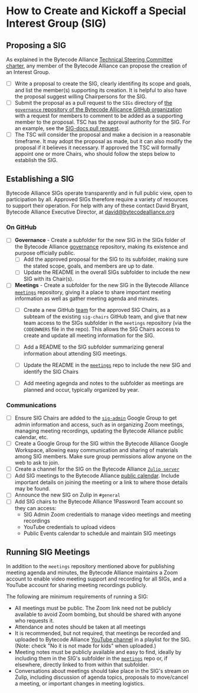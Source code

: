 # How to Create and Kickoff a Special Interest Group (SIG)

## Proposing a SIG

As explained in the Bytecode Alliance [Technical Steering Committee charter](https://github.com/bytecodealliance/governance/blob/main/TSC/charter.md#creating-an-interest-group), any member of the Bytecode Alliance can propose the creation of an Interest Group. 
- [ ] Write a proposal to create the SIG, clearly identifing its scope and goals, and list the member(s) supporting its creation.  It is helpful to also have the proposal suggest willing Chairpersons for the SIG. 
- [ ] Submit the proposal as a pull request to the `SIGs` directory of [the `governance` repository of the Bytecode Allicance GitHub organization](https://github.com/bytecodealliance/governance/tree/main/SIGs) with a request for members to comment to be added as a supporting member to the proposal. TSC has the approval authority for the SIG. For an example, see the [SIG-docs pull request](https://github.com/bytecodealliance/governance/pull/45).
- [ ] The TSC will consider the proposal and make a decision in a reasonable timeframe. It may adopt the proposal as made, but it can also modify the proposal if it believes it necessary. If approved the TSC will formally appoint one or more Chairs, who should follow the steps below to establish the SIG. 

## Establishing a SIG

Bytecode Alliance SIGs operate transparently and in full public view, open to participation by all. Approved SIGs therefore require a variety of resources to support their operation. For help with any of these contact David Bryant, Bytecode Alliance Executive Director, at david@bytecodealliance.org

### On GitHub
- [ ] **Governance** - Create a subfolder for the new SIG in the SIGs folder of the Bytecode Alliance [governance](https://github.com/bytecodealliance/governance/tree/main/SIGs) repository, making its existence and purpose officially public. 
    - [ ] Add the approved proposal for the SIG to its subfolder, making sure the stated scope, goals, and members are up to date.
    - [ ] Update the README in the overall SIGs subfolder to include the new SIG with its Chair(s).
- [ ] **Meetings** - Create a subfolder for the new SIG in the Bytecode Alliance [`meetings`](https://github.com/bytecodealliance/meetings) repository, giving it a place to share important meeting information as well as gather meeting agenda and minutes.  
    - [ ] Create a new GitHub [team](https://github.com/orgs/bytecodealliance/teams) for the approved SIG Chairs, as a subteam of the existing `sig-chairs` GitHub team, and give that new team access to the SIGs subfolder in the `meetings` repository (via the `CODEOWNERS` file in the repo). This allows the SIG Chairs access to create and update all meeting information for the SIG.
    - [ ] Add a README to the SIG subfolder summarizing general information about attending SIG meetings.
    - [ ] Update the README in the [`meetings`](https://github.com/bytecodealliance/meetings) repo to include the new SIG and identify the SIG Chairs
    - [ ] Add meeting agegnda and notes to the subfolder as meetings are planned and occur, typically organized by year.


### Communications
- [ ] Ensure SIG Chairs are added to the [`sig-admin`](https://groups.google.com/u/1/a/bytecodealliance.org/g/sig-admin) Google Group to get admin information and access, such as in organizing Zoom meetings, managing meeting recordings, updating the Bytecode Alliance public calendar, etc.
- [ ] Create a Google Group for the SIG within the Bytecode Alliance Google Workspace, allowing easy communication and sharing of materials among SIG members. Make sure group permissions allow anyone on the web to ask to join.
- [ ] Create a  channel for the SIG on the Bytecode Alliance [`Zulip server`](https://bytecodealliance.zulipchat.com)
- [ ] Add SIG meetings to the Bytecode Alliance [public calendar](https://calendar.google.com/calendar/embed?src=events%40bytecodealliance.org&ctz=America%2FLos_Angeles). Include important details on joining the meeting or a link to where those details may be found.
- [ ] Announce the new SIG on Zulip in `#general`
- [ ] Add SIG chairs to the Bytecode Alliance 1Password Team account so they can access:
    - SIG Admin Zoom credentials to manage video meetings and meeting recordings
    - YouTube credentials to upload videos
    - Public Events calendar to schedule and maintain SIG meetings

## Running SIG Meetings

In addition to the `meetings` repository mentioned above for publishing meeting agenda and minutes, the Bytecode Alliance maintains a Zoom account to enable video meeting support and recording for all SIGs, and a YouTube account for sharing meeting recordings publicly.

The following are minimum requirements of running a SIG:

- All meetings must be public.  The Zoom link need not be publicly available to avoid Zoom bombing, but should be shared with anyone who requests it.
- Attendance and notes should be taken at all meetings
- It is recommended, but not required, that meetings be recorded and uploaded to Bytecode Alliance [YouTube channel](https://www.youtube.com/@bytecodealliance) in a playlist for the SIG. (Note: check "No it is not made for kids" when uploaded.)
- Meeting notes must be publicly available and easy to find, ideally by including them in the SIG's subfolder in the [`meetings`](https://github.com/bytecodealliance/meetings) repo or, if elsewhere, directly linked to from within that subfolder.
- Conversations about meetings should take place in the SIG's stream on Zulip, including discussion of agenda topics, proposals to move/cancel a meeting, or important changes in meeting logistics.